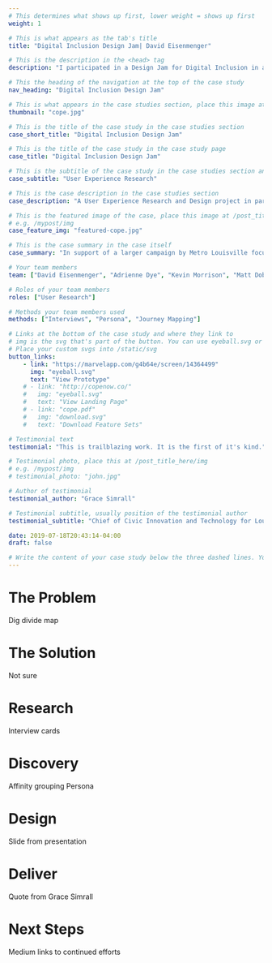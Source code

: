 ```yaml
---
# This determines what shows up first, lower weight = shows up first
weight: 1

# This is what appears as the tab's title
title: "Digital Inclusion Design Jam| David Eisenmenger"

# This is the description in the <head> tag
description: "I participated in a Design Jam for Digital Inclusion in a partnership between IxDA and the Louisville Metro Government ."

# This the heading of the navigation at the top of the case study
nav_heading: "Digital Inclusion Design Jam"

# This is what appears in the case studies section, place this image at the /static/img folder
thumbnail: "cope.jpg"

# This is the title of the case study in the case studies section
case_short_title: "Digital Inclusion Design Jam"

# This is the title of the case study in the case study page
case_title: "Digital Inclusion Design Jam"

# This is the subtitle of the case study in the case studies section and the case study page
case_subtitle: "User Experience Research"

# This is the case description in the case studies section
case_description: "A User Experience Research and Design project in partnership between the Interaction Design Association (IxDA) and Louisville Metro government to research and document stakeholders experience with the digital divide in Louisville and co-create potential solutions that could be implemented in the larger digital inclusion effort."

# This is the featured image of the case, place this image at /post_title_here/img folder
# e.g. /mypost/img
case_feature_img: "featured-cope.jpg"

# This is the case summary in the case itself
case_summary: "In support of a larger campaign by Metro Louisville focused on digital inclusion, a User Experience Research and Design project was initiated as part of a partnership between the Interaction Design Association (IxDA) and Louisville Metro government. Over an eight month period, the goal of the project was to research and document stakeholders experience with the digital divide in Louisville and co-create potential solutions that could be implemented in the larger digital inclusion effort."

# Your team members
team: ["David Eisenmenger", "Adrienne Dye", "Kevin Morrison", "Matt Dobson", "Becky Hyde",]

# Roles of your team members
roles: ["User Research"]

# Methods your team members used
methods: ["Interviews", "Persona", "Journey Mapping"]

# Links at the bottom of the case study and where they link to
# img is the svg that's part of the button. You can use eyeball.svg or download.svg
# Place your custom svgs into /static/svg
button_links:
    - link: "https://marvelapp.com/g4b64e/screen/14364499"
      img: "eyeball.svg"
      text: "View Prototype"
    # - link: "http://copenow.co/"
    #   img: "eyeball.svg"
    #   text: "View Landing Page"
    # - link: "cope.pdf"
    #   img: "download.svg"
    #   text: "Download Feature Sets"

# Testimonial text
testimonial: "This is trailblazing work. It is the first of it's kind."

# Testimonial photo, place this at /post_title_here/img
# e.g. /mypost/img
# testimonial_photo: "john.jpg"

# Author of testimonial
testimonial_author: "Grace Simrall"

# Testimonial subtitle, usually position of the testimonial author
testimonial_subtitle: "Chief of Civic Innovation and Technology for Louisville Metro Government "

date: 2019-07-18T20:43:14-04:00
draft: false

# Write the content of your case study below the three dashed lines. You can use markdown and raw HTML.
---
```

# The Problem
Dig divide map
# The Solution
Not sure
# Research
Interview cards
# Discovery
Affinity grouping
Persona
# Design
Slide from  presentation
# Deliver
Quote from Grace Simrall
# Next Steps
Medium links to continued efforts